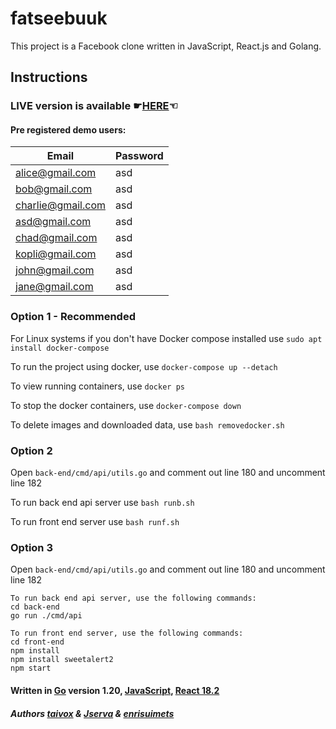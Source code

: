 # fatseebuuk

This project is a Facebook clone written in JavaScript, React.js and Golang.

## Instructions

### LIVE version is available &#9755;[HERE](http://176.112.158.22:3000/)&#9756;

#### Pre registered demo users:

| Email             | Password |
| ----------------- | -------- |
| alice@gmail.com   | asd      |
| bob@gmail.com     | asd      |
| charlie@gmail.com | asd      |
| asd@gmail.com     | asd      |
| chad@gmail.com    | asd      |
| kopli@gmail.com   | asd      |
| john@gmail.com    | asd      |
| jane@gmail.com    | asd      |

### Option 1 - Recommended

For Linux systems if you don't have Docker compose installed use `sudo apt install docker-compose`

To run the project using docker, use `docker-compose up --detach`

To view running containers, use `docker ps`

To stop the docker containers, use `docker-compose down`

To delete images and downloaded data, use `bash removedocker.sh`

### Option 2

Open `back-end/cmd/api/utils.go` and comment out line 180 and uncomment line 182

To run back end api server use `bash runb.sh`

To run front end server use `bash runf.sh`

### Option 3

Open `back-end/cmd/api/utils.go` and comment out line 180 and uncomment line 182

```
To run back end api server, use the following commands:
cd back-end
go run ./cmd/api

To run front end server, use the following commands:
cd front-end
npm install
npm install sweetalert2
npm start
```

#### Written in [Go](https://go.dev/) version 1.20, [JavaScript](https://en.wikipedia.org/wiki/JavaScript), [React 18.2](https://react.dev/)

##### Authors [taivox](https://01.kood.tech/git/taivox) & [Jserva](https://01.kood.tech/git/Jserva) & [enrisuimets](https://01.kood.tech/git/enrisuimets)
